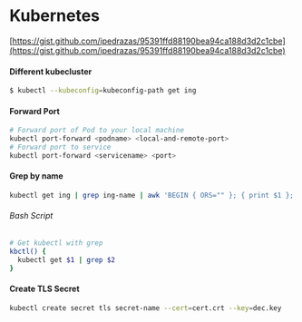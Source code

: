 # Kubernetes

[https://gist.github.com/ipedrazas/95391ffd88190bea94ca188d3d2c1cbe](https://gist.github.com/ipedrazas/95391ffd88190bea94ca188d3d2c1cbe)

#### Different kubecluster

```bash
$ kubectl --kubeconfig=kubeconfig-path get ing
```

#### Forward Port

```bash
# Forward port of Pod to your local machine
kubectl port-forward <podname> <local-and-remote-port> 
# Forward port to service
kubectl port-forward <servicename> <port> 
```

#### Grep by name

```bash
kubectl get ing | grep ing-name | awk 'BEGIN { ORS="" }; { print $1 };'
```

###### Bash Script

```bash 
# Get kubectl with grep
kbctl() {
  kubectl get $1 | grep $2
}
```

#### Create TLS Secret

```bash
kubectl create secret tls secret-name --cert=cert.crt --key=dec.key
```